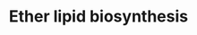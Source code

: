 ---
annotations:
- id: PW:0000010
  parent: classic metabolic pathway
  type: Pathway Ontology
  value: lipid metabolic pathway
- id: DOID:0110852
  parent: genetic disease
  type: Disease Ontology
  value: rhizomelic chondrodysplasia punctata type 2
- id: DOID:905
  parent: genetic disease
  type: Disease Ontology
  value: Zellweger syndrome
- id: DOID:0110851
  parent: genetic disease
  type: Disease Ontology
  value: rhizomelic chondrodysplasia punctata type 1
- id: PW:0001138
  parent: classic metabolic pathway
  type: Pathway Ontology
  value: ether lipid metabolic pathway
- id: PW:0001415
  parent: disease pathway
  type: Pathway Ontology
  value: Zellweger syndrome pathway
- id: DOID:0110854
  parent: genetic disease
  type: Disease Ontology
  value: rhizomelic chondrodysplasia punctata type 5
- id: PW:0000002
  parent: classic metabolic pathway
  type: Pathway Ontology
  value: classic metabolic pathway
- id: DOID:0110853
  parent: genetic disease
  type: Disease Ontology
  value: rhizomelic chondrodysplasia punctata type 3
- id: DOID:0080476
  parent: genetic disease
  type: Disease Ontology
  value: peroxisome biogenesis disorder 1A
- id: DOID:2580
  parent: genetic disease
  type: Disease Ontology
  value: rhizomelic chondrodysplasia punctata
authors:
- Conroy lipids
- DeSl
- Egonw
- RobertMurphy
description: Ether lipid biosynthesis in humans.  Ether lipids (e.g. plasmalogens),
  are peroxisome-derived glycerophospholipids where the hydrocarbon chain at the sn-1
  position of the glycerol backbone is attached by an ether bond (single bond between
  carbon and oxygen atom). Ether lipids are used to form non-lamellar inverted hexagonal
  structures in model membranes (indicating they could facilitate membrane fusion
  processes). Lipid raft microdomains (cholesterol-rich membrane regions involved
  in cellular signaling) rely on ether lipids for their organization and stability.
  [PMID:28523433].  The pathway knowledge depicted in this model stems from Robert
  C. Murphy, who endorsed version [https://www.wikipathways.org/index.php?title=Pathway:WP5275&oldid=123734
  WP5275_r123734].
last-edited: 2022-12-10
organisms:
- Homo sapiens
redirect_from:
- /index.php/Pathway:WP5275
- /instance/WP5275
- /instance/WP5275_r124539
revision: r124539
schema-jsonld:
- '@context': https://schema.org/
  '@id': https://wikipathways.github.io/pathways/WP5275.html
  '@type': Dataset
  creator:
    '@type': Organization
    name: WikiPathways
  description: Ether lipid biosynthesis in humans.  Ether lipids (e.g. plasmalogens),
    are peroxisome-derived glycerophospholipids where the hydrocarbon chain at the
    sn-1 position of the glycerol backbone is attached by an ether bond (single bond
    between carbon and oxygen atom). Ether lipids are used to form non-lamellar inverted
    hexagonal structures in model membranes (indicating they could facilitate membrane
    fusion processes). Lipid raft microdomains (cholesterol-rich membrane regions
    involved in cellular signaling) rely on ether lipids for their organization and
    stability. [PMID:28523433].  The pathway knowledge depicted in this model stems
    from Robert C. Murphy, who endorsed version [https://www.wikipathways.org/index.php?title=Pathway:WP5275&oldid=123734
    WP5275_r123734].
  keywords:
  - ACS
  - AGPS
  - ARSA
  - Acyl-CoA
  - Acyl-DHAP
  - Alkyl-DHAP
  - CEPT1
  - Coenzyme A
  - DG-O
  - DHAP
  - FAR1
  - FAR2
  - Fatty Acid
  - Fatty Alcohol
  - Fatty acid
  - Fatty alcohol
  - GAL3ST1
  - GNPAT
  - GalEAG
  - LPA
  - LPA-O
  - LPCAT1
  - LPIN1
  - LPIN2
  - LPIN3
  - PA-O
  - PC-O
  - PE-O
  - PE-P
  - PEDS1
  - PEX1
  - PEX16
  - PEX19
  - PEX3
  - PEX5L
  - PEX7
  - 'PexRAP '
  - Seminolipid
  - UGT8
  - UNIDENTIFIED
  license: CC0
  name: Ether lipid biosynthesis
seo: CreativeWork
title: Ether lipid biosynthesis
wpid: WP5275
---